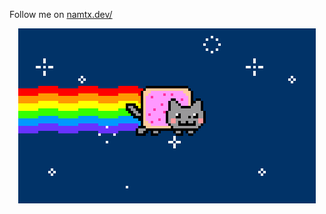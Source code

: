 Follow me on [namtx.dev/](https://namtx.dev/)

<p align="center">
	<img src="https://github.com/namtx/namtx/blob/master/nyan.gif?raw=true">
</p>
